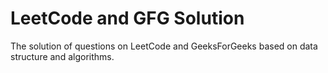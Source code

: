 # LeetCode and GFG Solution
The solution of questions on LeetCode and GeeksForGeeks based on data structure and algorithms.

